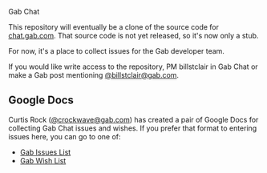Gab Chat

This repository will eventually be a clone of the source code for [chat.gab.com](https://chat.gab.com). That source code is not yet released, so it's now only a stub.

For now, it's a place to collect issues for the Gab developer team.

If you would like write access to the repository, PM billstclair in Gab Chat or make a Gab post mentioning [@billstclair@gab.com](https://gab.com/billstclair).

## Google Docs

Curtis Rock ([@crockwave@gab.com](https://gab.com/crockwave)) has created a pair of Google Docs for collecting Gab Chat issues and wishes. If you prefer that format to entering issues here, you can go to one of:

* [Gab Issues List](https://docs.google.com/document/d/1taloWernh6D7-N_9xA2X3GqfJ1UL5JFb5VeI1_pJ2l0/edit#heading=h.fgsznl4dkv5v)
* [Gab Wish List](https://docs.google.com/document/d/1aEE7BnJ5oNDLgW5QUHsAPvHLeqdH8LZ-FV2YXMAQtHU/edit)
